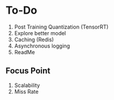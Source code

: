 # To-Do
1. Post Training Quantization (TensorRT)
2. Explore better model
3. Caching (Redis)
4. Asynchronous logging
5. ReadMe

## Focus Point
1. Scalability
2. Miss Rate

